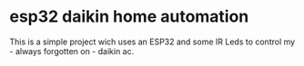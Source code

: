 # esp32 daikin home automation

This is a simple project wich uses an ESP32 and some IR Leds to control my - always forgotten on - daikin ac.